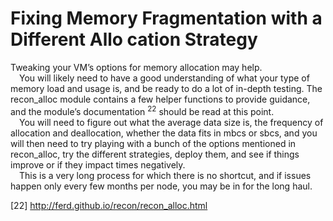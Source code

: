 # Fixing Memory Fragmentation with a Different Allo cation Strategy
Tweaking your VM’s options for memory allocation may help.
<br>&emsp;You will likely need to have a good understanding of what your type of memory load and
usage is, and be ready to do a lot of in-depth testing. The recon_alloc module contains
a few helper functions to provide guidance, and the module’s documentation <sup>22</sup> should be
read at this point.
<br>&emsp;You will need to figure out what the average data size is, the frequency of allocation and
deallocation, whether the data fits in mbcs or sbcs, and you will then need to try playing
with a bunch of the options mentioned in recon_alloc, try the different strategies, deploy
them, and see if things improve or if they impact times negatively.
<br>&emsp;This is a very long process for which there is no shortcut, and if issues happen only
every few months per node, you may be in for the long haul.


[22] http://ferd.github.io/recon/recon_alloc.html
